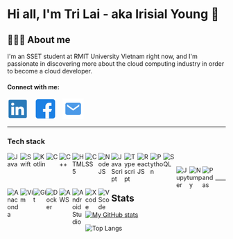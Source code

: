 # Hi all, I'm Tri Lai - aka Irisial Young 👋

## 💁🏻‍♂️ About me
I'm an SSET student at RMIT University Vietnam right now, and I'm passionate in discovering more about the cloud computing industry in order to become a cloud developer.

#### Connect with me:

[![website](./images/linkedin_icon.png)](https://www.linkedin.com/in/trilai)
&nbsp;&nbsp;
[![website](./images/facebook_icon.png)](https://www.facebook.com/trislaiii)
&nbsp;&nbsp;
[![website](./images/email_icon.png)](mailto:s3799602@rmit.edu.vn.com)
&nbsp;&nbsp;

---

### Tech stack

<img align="left" alt="Java" width="30px" src="https://cdn.jsdelivr.net/gh/devicons/devicon/icons/java/java-original-wordmark.svg" />

<img align="left" alt="Swift" width="30px" src="https://cdn.jsdelivr.net/gh/devicons/devicon/icons/swift/swift-original.svg" />

<img align="left" alt="Kotlin" width="30px" src="https://cdn.jsdelivr.net/gh/devicons/devicon/icons/kotlin/kotlin-original.svg" />

<img align="left" alt="C" width="30px" src="https://cdn.jsdelivr.net/gh/devicons/devicon/icons/c/c-original.svg" />

<img align="left" alt="C++" width="30px" src="https://cdn.jsdelivr.net/gh/devicons/devicon/icons/cplusplus/cplusplus-original.svg" />

<img align="left" alt="HTML5" width="30px" src="https://cdn.jsdelivr.net/gh/devicons/devicon/icons/html5/html5-original.svg" />

<img align="left" alt="CSS" width="30px" src="https://cdn.jsdelivr.net/gh/devicons/devicon/icons/css3/css3-original.svg" />

<img align="left" alt="NodeJS" width="30px" src="https://cdn.jsdelivr.net/gh/devicons/devicon/icons/nodejs/nodejs-original.svg" />
          
<img align="left" alt="JavaScript" width="30px" src="https://cdn.jsdelivr.net/gh/devicons/devicon/icons/javascript/javascript-original.svg" />

<img align="left" alt="Typescript" width="30px" src="https://cdn.jsdelivr.net/gh/devicons/devicon/icons/typescript/typescript-original.svg" />

<img align="left" alt="ReactJS" width="30px" src="https://cdn.jsdelivr.net/gh/devicons/devicon/icons/react/react-original.svg" />

<img align="left" alt="Python" width="30px" src="https://cdn.jsdelivr.net/gh/devicons/devicon/icons/python/python-original.svg" />

<img align="left" alt="SQL" width="30px" src="https://cdn.jsdelivr.net/gh/devicons/devicon/icons/mysql/mysql-original.svg" /> <br />
           
<img align="left" alt="Jupyter" width="30px" src="https://cdn.jsdelivr.net/gh/devicons/devicon/icons/jupyter/jupyter-original-wordmark.svg" />

<img align="left" alt="Numpy" width="30px" src="https://cdn.jsdelivr.net/gh/devicons/devicon/icons/numpy/numpy-original.svg" />

<img align="left" alt="Pandas" width="30px" src="https://cdn.jsdelivr.net/gh/devicons/devicon/icons/pandas/pandas-original-wordmark.svg" />

<img align="left" alt="Anaconda" width="30px" src="https://cdn.jsdelivr.net/gh/devicons/devicon/icons/anaconda/anaconda-original.svg" />

<img align="left" alt="Vim" width="30px" src="https://cdn.jsdelivr.net/gh/devicons/devicon/icons/vim/vim-original.svg" />

<img align="left" alt="Git" width="30px" src="https://cdn.jsdelivr.net/gh/devicons/devicon/icons/git/git-original.svg" />

<img align="left" alt="Docker" width="30px" src="https://cdn.jsdelivr.net/gh/devicons/devicon/icons/docker/docker-original.svg" />
        
<img align="left" alt="AWS" width="30px" src="https://cdn.jsdelivr.net/gh/devicons/devicon/icons/amazonwebservices/amazonwebservices-original.svg" />
          
<img align="left" alt="Android Studio" width="30px" src="https://cdn.jsdelivr.net/gh/devicons/devicon/icons/androidstudio/androidstudio-original.svg" />

<img align="left" alt="Xcode" width="30px" src="https://cdn.jsdelivr.net/gh/devicons/devicon/icons/xcode/xcode-original.svg" />

<img align="left" alt="VScode" width="30px" src="https://cdn.jsdelivr.net/gh/devicons/devicon/icons/vscode/vscode-original.svg" /> <br />

---

## Stats

[![My GitHub stats](https://github-readme-stats-tri-lai.vercel.app/api?username=Tri-Lai&show_icons=true&hide_border=true&theme=tokyonight)](https://github.com/anuraghazra/github-readme-stats)

![Top Langs](https://github-readme-stats-tri-lai.vercel.app/api/top-langs/?username=Tri-Lai&hide_progress=true)

          
